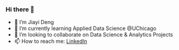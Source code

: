 ### Hi there 👋

- 🔭 I’m Jiayi Deng
- 🌱 I’m currently learning Applied Data Science @UChicago
- 👯 I’m looking to collaborate on Data Science & Analytics Projects
- 📫 How to reach me: [LinkedIn](https://www.linkedin.com/in/jiayi-deng-ads/)
